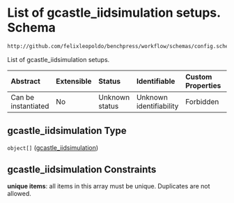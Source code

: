 # List of gcastle\_iidsimulation setups. Schema

```txt
http://github.com/felixleopoldo/benchpress/workflow/schemas/config.schema.json#/properties/resources/properties/data/properties/gcastle_iidsim
```

List of gcastle\_iidsimulation setups.

| Abstract            | Extensible | Status         | Identifiable            | Custom Properties | Additional Properties | Access Restrictions | Defined In                                                        |
| :------------------ | :--------- | :------------- | :---------------------- | :---------------- | :-------------------- | :------------------ | :---------------------------------------------------------------- |
| Can be instantiated | No         | Unknown status | Unknown identifiability | Forbidden         | Allowed               | none                | [config.schema.json\*](config.schema.json "open original schema") |

## gcastle\_iidsimulation Type

`object[]` ([gcastle\_iidsimulation](config-definitions-gcastle_iidsim.md))

## gcastle\_iidsimulation Constraints

**unique items**: all items in this array must be unique. Duplicates are not allowed.
